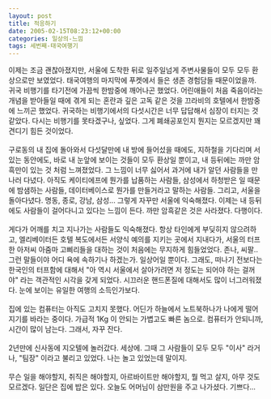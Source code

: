 ```yaml
---
layout: post
title: 적응하기
date: 2005-02-15T08:23:12+00:00
categories: 일상의-느낌
tags: 세번째-태국여행기
---
```

이제는 조금 괜찮아졌지만, 서울에 도착한 뒤로 일주일넘게 주변사물들이 모두 모두 환상으로만 보였었다. 태국여행의 마지막에 푸켓에서 들은 생존 경험담들 때문이었을까. 귀국 비행기를 타기전에 가끔씩 한밤중에 깨어나곤 했었다. 어린애들이 처음 죽음이라는 개념을 받아들일 때에 겪게 되는 혼란과 깊은 고독 같은 것을 끄라비의 호텔에서 한밤중에 느끼곤 했었다. 귀국하는 비행기에서의 다섯시간은 너무 답답해서 심장이 터지는 것 같았다. 다시는 비행기를 못타겠구나, 싶었다. 그게 폐쇄공포인지 뭔지는 모르겠지만 꽤 견디기 힘든 것이었다.<br /><br />구로동의 내 집에 돌아와서 다섯달만에 내 방에 들어섰을 때에도, 지하철을 기다리며 서있는 동안에도, 바로 내 눈앞에 보이는 것들이 모두 환상일 뿐이고, 내 등뒤에는 까만 암흑만이 있는 것 처럼 느껴졌었다. 그 느낌이 너무 싫어서 과거에 내가 알던 사람들을 만나러 다녔다. 아직도 케이티에프에 뭔가를 납품하는 사람들, 삼성에서 하청받은 일 때문에 밤샘하는 사람들, 데이터베이스로 뭔가를 만들거라고 말하는 사람들. 그리고, 서울을 돌아다녔다. 명동, 종로, 강남, 삼성... 그렇게 자꾸만 서울에 익숙해졌다. 이제는 내 등뒤에도 사람들이 걸어다니고 있다는 느낌이 든다. 까만 암흑같은 것은 사라졌다. 다행이다.<br /><br />게다가 어깨를 치고 지나가는 사람들도 익숙해졌다. 항상 타인에게 부딪히지 않으려하고, 엘리베이터든 호텔 복도에서든 서양식 예의를 지키는 곳에서 지내다가, 서울의 터프한 아저씨 아줌마 고삐리들을 대하는 것이 처음에는 무지하게 힘들었었다. 존나, 씨팔.. 그런 말들이야 어디 욕에 속하기나 하겠는가. 일상어일 뿐이다. 그래도, 떠나기 전보다는 한국인의 터프함에 대해서 "아 역시 서울에서 살아가려면 저 정도는 되어야 하는 걸꺼야" 라는 객관적인 시각을 갖게 되었다. 시끄러운 핸드폰질에 대해서도 많이 너그러워졌다. 눈에 보이는 유일한 여행의 소득인가보다.<br /><br />집에 있는 컴퓨터는 아직도 고치지 못했다. 어딘가 하늘에서 노트북하나가 나에게 떨어지기를 바라는 중이다. 가급적 1Kg 이 안되는 가볍고도 빠른 놈으로. 컴퓨터가 안되니까, 시간이 많이 남는다. 그래서, 자꾸 잔다.<br /><br />2년만에 신사동에 지오텔에 놀러갔다. 세상에. 그때 그 사람들이 모두 모두 "이사" 라거나, "팀장" 이라고 불리고 있었다. 나는 놀고 있었는데 말이지.<br /><br />무슨 일을 해야할지, 취직은 해야할지, 아르바이트만 해야할지, 뭘 먹고 살지, 아무 것도 모르겠다. 일단은 집에 밥은 있다. 오늘도 어머님이 삼만원을 주고 나가셨다. 기쁘다...
